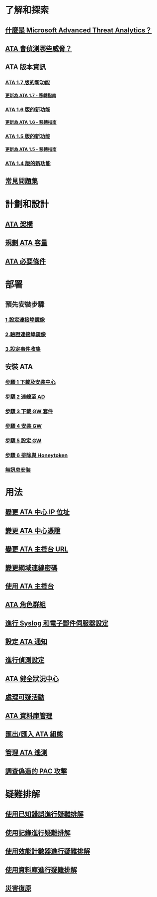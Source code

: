 # 了解和探索
## [什麼是 Microsoft Advanced Threat Analytics？](/advanced-threat-analytics/understand-explore/what-is-ata)
## [ATA 會偵測哪些威脅？](/advanced-threat-analytics/understand-explore/ata-threats)
## ATA 版本資訊
### [ATA 1.7 版的新功能](/advanced-threat-analytics/understand-explore/whats-new-version-1.7)
#### [更新為 ATA 1.7 - 移轉指南](/advanced-threat-analytics/understand-explore/ata-update-1.7-migration-guide)
### [ATA 1.6 版的新功能](/advanced-threat-analytics/understand-explore/whats-new-version-1.6)
#### [更新為 ATA 1.6 - 移轉指南](/advanced-threat-analytics/understand-explore/ata-update-1.6-migration-guide)
### [ATA 1.5 版的新功能](/advanced-threat-analytics/understand-explore/whats-new-version-1.5)
#### [更新為 ATA 1.5 - 移轉指南](/advanced-threat-analytics/understand-explore/ata-update-1.5-migration-guide)
### [ATA 1.4 版的新功能](/advanced-threat-analytics/understand-explore/whats-new-version-1.4)
## [常見問題集](/advanced-threat-analytics/understand-explore/ata-technical-faq)
# 計劃和設計
## [ATA 架構](/advanced-threat-analytics/plan-design/ata-architecture)
## [規劃 ATA 容量](/advanced-threat-analytics/plan-design/ata-capacity-planning)
## [ATA 必要條件](/advanced-threat-analytics/plan-design/ata-prerequisites)
# 部署
## 預先安裝步驟
### [1.設定連接埠鏡像](/advanced-threat-analytics/deploy-use/configure-port-mirroring)
### [2.驗證連接埠鏡像](/advanced-threat-analytics/deploy-use/validate-port-mirroring)
### [3.設定事件收集](/advanced-threat-analytics/deploy-use/configure-event-collection)
## 安裝 ATA
### [步驟 1 下載及安裝中心](/advanced-threat-analytics/deploy-use/install-ata-step1)
### [步驟 2 連線至 AD](/advanced-threat-analytics/deploy-use/install-ata-step2)
### [步驟 3 下載 GW 套件](/advanced-threat-analytics/deploy-use/install-ata-step3)
### [步驟 4 安裝 GW](/advanced-threat-analytics/deploy-use/install-ata-step4)
### [步驟 5 設定 GW](/advanced-threat-analytics/deploy-use/install-ata-step5)
### [步驟 6 排除與 Honeytoken](/advanced-threat-analytics/deploy-use/install-ata-step6)
### [無訊息安裝](/advanced-threat-analytics/deploy-use/ata-silent-installation)
# 用法
## [變更 ATA 中心 IP 位址](/advanced-threat-analytics/deploy-use/modifying-ata-config-centerip)
## [變更 ATA 中心憑證](/advanced-threat-analytics/deploy-use/modifying-ata-config-centercert)
## [變更 ATA 主控台 URL](/advanced-threat-analytics/deploy-use/modifying-ata-config-consoleurl)
## [變更網域連線密碼](/advanced-threat-analytics/deploy-use/modifying-ata-config-dcpassword)
## [使用 ATA 主控台](/advanced-threat-analytics/deploy-use/working-with-ata-console)
## [ATA 角色群組](/advanced-threat-analytics/deploy-use/ata-role-groups)
## [進行 Syslog 和電子郵件伺服器設定](/advanced-threat-analytics/deploy-use/setting-syslog-email-server-settings)
## [設定 ATA 通知](/advanced-threat-analytics/deploy-use/setting-ata-alerts)
## [進行偵測設定](/advanced-threat-analytics/deploy-use/working-with-detection-settings)
## [ATA 健全狀況中心](/advanced-threat-analytics/deploy-use/ata-health-center)
## [處理可疑活動](/advanced-threat-analytics/deploy-use/working-with-suspicious-activities)
## [ATA 資料庫管理](/advanced-threat-analytics/deploy-use/ata-database-management)
## [匯出/匯入 ATA 組態](/advanced-threat-analytics/deploy-use/ata-configuration-file)
## [管理 ATA 遙測](/advanced-threat-analytics/deploy-use/manage-telemetry-settings)
## [調查偽造的 PAC 攻擊](/advanced-threat-analytics/deploy-use/use-case-forged-pac)
# 疑難排解
## [使用已知錯誤進行疑難排解](troubleshooting-ata-known-errors.md)
## [使用記錄進行疑難排解](troubleshooting-ata-using-logs.md)
## [使用效能計數器進行疑難排解](troubleshooting-ata-using-perf-counters.md)
## [使用資料庫進行疑難排解](troubleshooting-ata-using-ata-database.md)
## [災害復原](/advanced-threat-analytics/troubleshoot/disaster-recovery.md)